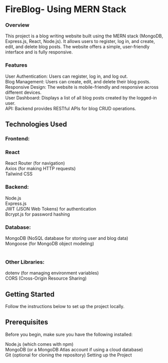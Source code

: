 


<h1>FireBlog- Using MERN Stack</h1>
<h3>Overview</h3>
This project is a blog writing website built using the MERN stack (MongoDB, Express.js, React, Node.js). It allows users to register, log in, and create, edit, and delete blog posts. The website offers a simple, user-friendly interface and is fully responsive.

<h3>Features</h3>
User Authentication: Users can register, log in, and log out. <br/>
Blog Management: Users can create, edit, and delete their blog posts.<br/>
Responsive Design: The website is mobile-friendly and responsive across different devices. <br/>
User Dashboard: Displays a list of all blog posts created by the logged-in user. <br/>
API: Backend provides RESTful APIs for blog CRUD operations. <br/>
<h2>Technologies Used</h2>
<h3>Frontend:</h3>

<h3>React</h3>
React Router (for navigation) <br/>
Axios (for making HTTP requests) <br/>
Tailwind CSS 
<br/>
<h3>Backend:</h3>

Node.js <br/>
Express.js <br/>
JWT (JSON Web Tokens) for authentication <br/>
Bcrypt.js for password hashing
<br/>
<h3>Database:</h3>

MongoDB (NoSQL database for storing user and blog data) <br/>
Mongoose (for MongoDB object modeling) <br/>
<br/>

<h3>Other Libraries:</h3>

dotenv (for managing environment variables) <br/>
CORS (Cross-Origin Resource Sharing) <br/>
<h2>Getting Started</h2>
Follow the instructions below to set up the project locally. <br/>

<h2>Prerequisites</h2>
Before you begin, make sure you have the following installed: 

Node.js (which comes with npm) <br/>
MongoDB (or a MongoDB Atlas account if using a cloud database) <br/>
Git (optional for cloning the repository)
Setting up the Project
